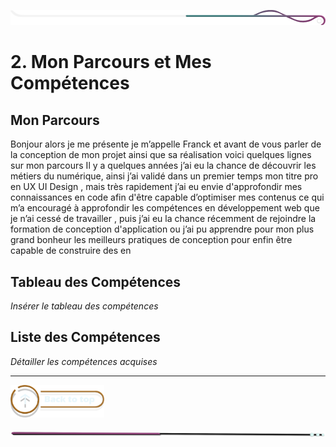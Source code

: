 ![border](../../assets/line/border_deco_rt.png)

# 2. Mon Parcours et Mes Compétences

## Mon Parcours


Bonjour alors je me présente je m’appelle Franck et avant de vous parler de la conception de mon projet ainsi que sa réalisation voici quelques lignes sur mon parcours
Il y a quelques années j’ai eu la chance de découvrir les métiers du numérique, ainsi j’ai validé dans un premier temps mon titre pro en UX UI Design , mais très rapidement j’ai eu envie d'approfondir mes connaissances en code afin d'être capable d’optimiser mes contenus ce qui m’a encouragé à approfondir les compétences en développement web que je n’ai cessé de travailler , puis j’ai eu la chance récemment de rejoindre la formation de conception d'application ou j’ai pu apprendre pour mon plus grand bonheur les meilleurs pratiques de conception pour enfin être capable de construire des en


## Tableau des Compétences

*Insérer le tableau des compétences*

## Liste des Compétences

*Détailler les compétences acquises*

---

<a href="../../README.md">
<img src="../../assets/button/back_to_top.png" alt="Retour au sommaire" style="width: 150px; height: auto;">
</a>

![border](../../assets/line/line-pink-point_l.png) 